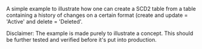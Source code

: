 A simple example to illustrate how one can create a SCD2 table from a table containing a history of changes on a certain format (create and update = 'Active' and delete = 'Deleted'.

Disclaimer: 
The example is made purely to illustrate a concept.
This should be further tested and verified before it's put into production. 
